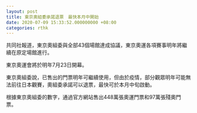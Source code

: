 ```yaml
---
layout: post
title: 東京奧組委承諾退票　最快本月中開始
date: 2020-07-09 15:33:52.000000000 +08:00
categories: rthk
---
```


共同社報道，東京奧組委與全部43個場館達成協議，東京奧運各項賽事明年將繼續在原定場館進行。

東京奧運會將於明年7月23日開幕。

東京奧組委說，已售出的門票明年可繼續使用，但由於疫情，部分觀眾明年可能無法前往日本觀賽，奧組委承諾可以退票，最快可於本月中旬啟動。

根據東京奧組委的數字，通過官方網站售出448萬張奧運門票和97萬張殘奧門票。
